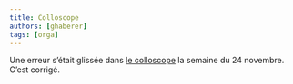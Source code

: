 ```yaml
---
title: Colloscope
authors: [ghaberer]
tags: [orga]
---
```


Une erreur s’était glissée dans [le colloscope](https://docs.google.com/spreadsheets/d/e/2PACX-1vQ08_Q2y3Dmt4f9GDEVM6cIddsGppiG8dV4czNUYrY0lcnnKNrtC2zX71MyAIARYOlNIlDNxVRo9X0N/pubhtml) la semaine du 24 novembre. C’est corrigé. 
